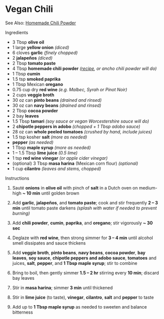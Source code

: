 # Vegan Chili

See Also: [Homemade Chili Powder](Chili%20Powder.md)

Ingredients

- 3 Tbsp **olive oil**
- 1 large **yellow onion** *(diced)*
- 6 cloves **garlic** *(finely chopped)*
- 2 **jalapeños** *(diced)*
- 2 Tbsp **tomato paste**
- 4 Tbsp **homemade chili powder** *([recipe](Chili%20Powder.md), or ancho chili powder will do)*
- 1 Tbsp **cumin**
- 1.5 tsp **smoked paprika**
- 1 Tbsp Mexican **oregano**
- 0.75 cup dry **red wine** *(e.g. Malbec, Syrah or Pinot Noir)*
- 2 cups **veggie  broth**
- 30 oz can **pinto beans** *(drained and rinsed)*
- 30 oz can **navy beans** *(drained and rinsed)*
- 2 Tbsp **cocoa powder**
- 2 bay **leaves**
- 1.5 Tbsp **tamari** *(soy sauce or vegan Worcestershire sauce will do)*
- 2 **chipotle peppers in adobo** *(chopped + 1 Tbsp adobo sauce)*
- 28 oz can **whole peeled tomatoes** *(crushed by hand, include juices)*
- 1.5 tsp kosher **salt** *(more as needed)*
- **pepper** *(as needed)*
- 1 Tbsp **maple syrup** *(more as needed)*
- 1 – 1.5 Tbsp **lime juice** *(0.5 lime)*
- 1 tsp **red wine vinegar** *(or apple cider vinegar)*
- (optional) 3 Tbsp **masa harina** (Mexican corn flour) *(optional)*
- 1 cup **cilantro** *(leaves and stems, chopped)*

Instructions

1. Sauté **onions** in **olive oil** with pinch of **salt** in a Dutch oven on medium-high **~ 10 min** until golden brown

1. Add **garlic**, **jalapeños**, and **tomato paste**; cook and stir frequently **2 – 3 min** until tomato paste darkens *(splash with water if needed to prevent burning)*

1. Add **chili powder**, **cumin**, **paprika**, and **oregano**; stir vigorously **~ 30 sec**

1. Deglaze with **red wine**, then strong simmer for **3 – 4 min** until alcohol smell dissipates and sauce thickens

1. Add **veggie broth**, **pinto beans**, **navy beans**, **cocoa powder**, **bay leaves**, **soy sauce**, **chipotle peppers and adobo sauce**, **tomatoes** and juices, **salt**, **pepper**, and **1 Tbsp maple syrup**; stir to combine

1. Bring to boil, then gently simmer **1.5 – 2 hr** stirring every **10 min**; discard bay leaves

1. Stir in **masa harina**; simmer **3 min** until thickened

1. Stir in **lime juice** (to taste), **vinegar**, **cilantro**, **salt** and **pepper** to taste

1. Add up to **1 Tbsp maple syrup** as needed to sweeten and balance bitterness
